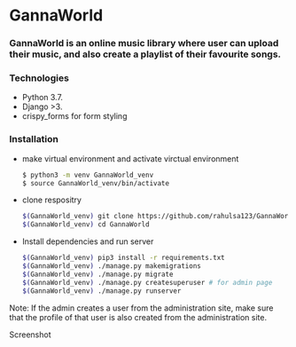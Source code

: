 # GannaWorld

### GannaWorld is an online music library where user can upload their music, and also create a playlist of their favourite songs.

### Technologies

* Python 3.7.
* Django >3.
* crispy_forms for form styling

### Installation
* make virtual environment and activate virctual environment 
  ```bash
  $ python3 -m venv GannaWorld_venv
  $ source GannaWorld_venv/bin/activate
  ```
* clone respositry
  ```bash
  $(GannaWorld_venv) git clone https://github.com/rahulsa123/GannaWorld.git
  $(GannaWorld_venv) cd GannaWorld
  ```
* Install dependencies and run server
  ```bash
  $(GannaWorld_venv) pip3 install -r requirements.txt
  $(GannaWorld_venv) ./manage.py makemigrations
  $(GannaWorld_venv) ./manage.py migrate
  $(GannaWorld_venv) ./manage.py createsuperuser # for admin page
  $(GannaWorld_venv) ./manage.py runserver
  ```
 Note: If the admin creates a user from the administration site, make sure that the profile of that user is also created from the administration site.
 
 Screenshot
 
